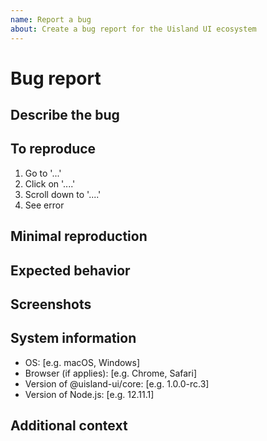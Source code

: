 ```yaml
---
name: Report a bug
about: Create a bug report for the Uisland UI ecosystem
---
```


# Bug report

## Describe the bug

<!-- A clear and concise description of what the bug is. -->

## To reproduce

<!-- Clear and concise reproduction instructions are important for us to be
able to triage your issue in a timely manner. -->

1. Go to '...'
2. Click on '....'
3. Scroll down to '....'
4. See error

## Minimal reproduction

<!-- Please provide a codesandbox link or GitHub repo with a minimal
reproduction of the bug.

Official Uisland CodeSandbox templates:
- [JavaScript CodeSandbox template](https://codesandbox.io/s/github/uisland-ui/codesandbox-react-js-template/tree/master)
- [TypeScript CodeSandbox template](https://codesandbox.io/s/github/uisland-ui/codesandbox-react-ts-template/tree/master)
-->

## Expected behavior

<!-- A clear and concise description of what you expected to happen. -->

## Screenshots

<!-- If applicable, add screenshots to help explain your problem. -->

## System information

- OS: [e.g. macOS, Windows]
- Browser (if applies): [e.g. Chrome, Safari]
- Version of @uisland-ui/core: [e.g. 1.0.0-rc.3]
- Version of Node.js: [e.g. 12.11.1]

## Additional context

<!-- Add any other context about the problem here. -->
